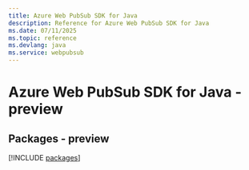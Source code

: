 ```yaml
---
title: Azure Web PubSub SDK for Java
description: Reference for Azure Web PubSub SDK for Java
ms.date: 07/11/2025
ms.topic: reference
ms.devlang: java
ms.service: webpubsub
---
```

# Azure Web PubSub SDK for Java - preview
## Packages - preview
[!INCLUDE [packages](web-pubsub-index.md)]